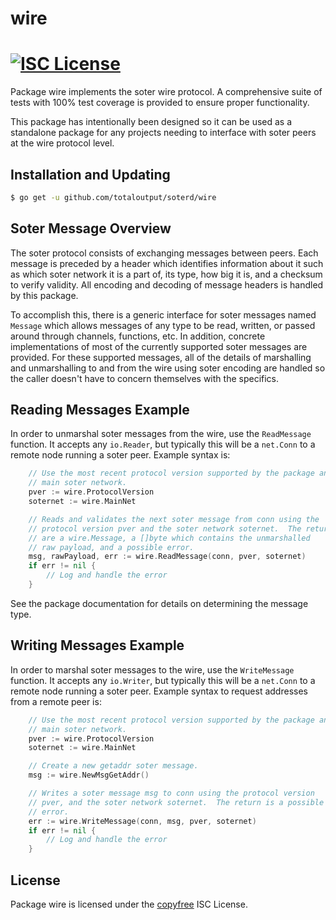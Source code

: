 wire
====

[![ISC License](http://img.shields.io/badge/license-ISC-blue.svg)](http://copyfree.org)
=======

Package wire implements the soter wire protocol. A comprehensive suite of
tests with 100% test coverage is provided to ensure proper functionality.

This package has intentionally been designed so it can be used as a standalone
package for any projects needing to interface with soter peers at the wire
protocol level.

## Installation and Updating

```bash
$ go get -u github.com/totaloutput/soterd/wire
```

## Soter Message Overview

The soter protocol consists of exchanging messages between peers. Each message
is preceded by a header which identifies information about it such as which
soter network it is a part of, its type, how big it is, and a checksum to
verify validity. All encoding and decoding of message headers is handled by this
package.

To accomplish this, there is a generic interface for soter messages named
`Message` which allows messages of any type to be read, written, or passed
around through channels, functions, etc. In addition, concrete implementations
of most of the currently supported soter messages are provided. For these
supported messages, all of the details of marshalling and unmarshalling to and
from the wire using soter encoding are handled so the caller doesn't have to
concern themselves with the specifics.

## Reading Messages Example

In order to unmarshal soter messages from the wire, use the `ReadMessage`
function. It accepts any `io.Reader`, but typically this will be a `net.Conn`
to a remote node running a soter peer.  Example syntax is:

```Go
	// Use the most recent protocol version supported by the package and the
	// main soter network.
	pver := wire.ProtocolVersion
	soternet := wire.MainNet

	// Reads and validates the next soter message from conn using the
	// protocol version pver and the soter network soternet.  The returns
	// are a wire.Message, a []byte which contains the unmarshalled
	// raw payload, and a possible error.
	msg, rawPayload, err := wire.ReadMessage(conn, pver, soternet)
	if err != nil {
		// Log and handle the error
	}
```

See the package documentation for details on determining the message type.

## Writing Messages Example

In order to marshal soter messages to the wire, use the `WriteMessage`
function. It accepts any `io.Writer`, but typically this will be a `net.Conn`
to a remote node running a soter peer. Example syntax to request addresses
from a remote peer is:

```Go
	// Use the most recent protocol version supported by the package and the
	// main soter network.
	pver := wire.ProtocolVersion
	soternet := wire.MainNet

	// Create a new getaddr soter message.
	msg := wire.NewMsgGetAddr()

	// Writes a soter message msg to conn using the protocol version
	// pver, and the soter network soternet.  The return is a possible
	// error.
	err := wire.WriteMessage(conn, msg, pver, soternet)
	if err != nil {
		// Log and handle the error
	}
```

## License

Package wire is licensed under the [copyfree](http://copyfree.org) ISC
License.
